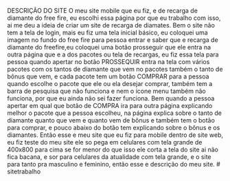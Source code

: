 DESCRIÇÃO DO SITE
 O meu site mobile que eu fiz, e de recarga de diamante do free fire, eu escolhi essa página por que eu trabalho com isso, ai me deu a ideia de criar um site de recarga de diamates.
Bem o site não tem a tela de login, mais eu fiz uma tela inicial básico, eu coloquei uma imagem no fundo do free fire para pessoa entrar e saber que e recarga de diamante do freefire,eu coloquei uma botão prosseguir que ele entra na outra página que e a dos pacotes ou tela de recargas, eu fiz essa tela para pessoa quando apertar no botão PROSSEQUIR entra na tela com vários pacotes com os tantos de diamante que vem no pacotes também o tanto de bônus que vem, e cada pacote tem um botão COMPRAR  para a pessoa quando escolhe o pacote que ele ou ela desejar comprar, também tem a barra de pesquisa que não funciona e nem o ícone menu também não funciona, por que eu ainda não sei fazer funciona.
Bem quando a pessoa apertar em qual que botão de COMPRA ira para outra página explicando melhor o pacote que a pessoa escolheu, na página explica sobre o tanto de diamante quanto que vem e quanto vem de bônus e também tem o botão para comprar, e pouco abaixo do botão tem explicando sobre o bônus e os diamantes.
Então esse e meu site que eu fiz para mobile dentro de site web, eu fiz teste do meu site ele so pega em celulares com tela grande de 400x800 para cima se for menor do que isso ele corta a tela do site ai não fica bacana, e sor para celulares da atualidade com tela grande, e o site para tanto pra masculino e feminino, então esse e descrição do meu site.
#   s i t e t r a b a l h o  
 
